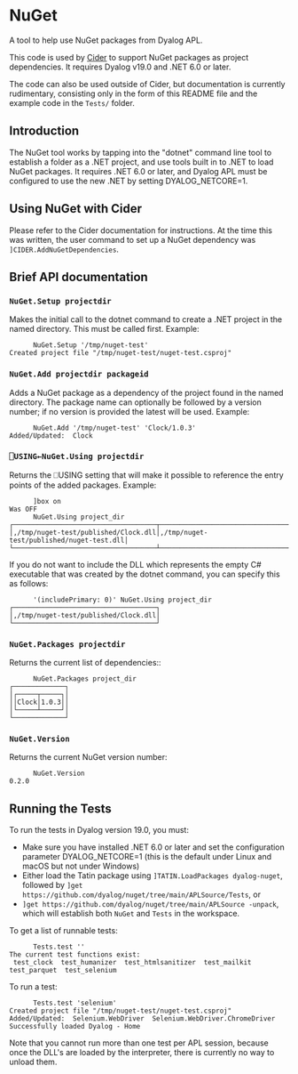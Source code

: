 # NuGet

A tool to help use NuGet packages from Dyalog APL.

This code is used by [Cider](https://github.com/aplteam/Cider) to support NuGet packages as project dependencies. It requires Dyalog v19.0 and .NET 6.0 or later.

The code can also be used outside of Cider, but documentation is currently rudimentary, consisting only in the form of this README file and the example code in the `Tests/` folder.

## Introduction
The NuGet tool works by tapping into the "dotnet" command line tool to establish a folder as a .NET project, and use tools built in to .NET to load NuGet packages. It requires .NET 6.0 or later, and Dyalog APL must be configured to use the new .NET by setting DYALOG_NETCORE=1.

## Using NuGet with Cider

Please refer to the Cider documentation for instructions. At the time this was written, the user command to set up a NuGet dependency was `]CIDER.AddNuGetDependencies`.

## Brief API documentation

### `NuGet.Setup projectdir`
Makes the initial call to the dotnet command to create a .NET project in the named directory. This must be called first. Example:

```
      NuGet.Setup '/tmp/nuget-test'
Created project file "/tmp/nuget-test/nuget-test.csproj"
```

### `NuGet.Add projectdir packageid`

Adds a NuGet package as a dependency of the project found in the named directory. The package name can optionally be followed by a version number; if no version is provided the latest will be used. Example:

```
      NuGet.Add '/tmp/nuget-test' 'Clock/1.0.3'
Added/Updated:  Clock 
```

### `⎕USING←NuGet.Using projectdir`

Returns the ⎕USING setting that will make it possible to reference the entry points of the added packages. Example:

```
      ]box on
Was OFF
      NuGet.Using project_dir
┌────────────────────────────────────┬─────────────────────────────────────────┐
│,/tmp/nuget-test/published/Clock.dll│,/tmp/nuget-test/published/nuget-test.dll│
└────────────────────────────────────┴─────────────────────────────────────────┘
```

If you do not want to include the DLL which represents the empty C# executable that was created by the dotnet command, you can specify this as follows:

```
      '(includePrimary: 0)' NuGet.Using project_dir 
┌────────────────────────────────────┐
│,/tmp/nuget-test/published/Clock.dll│
└────────────────────────────────────┘
```

### `NuGet.Packages projectdir`

Returns the current list of dependencies::

```
      NuGet.Packages project_dir
┌─────────────┐
│┌─────┬─────┐│
││Clock│1.0.3││
│└─────┴─────┘│
└─────────────┘
```

### `NuGet.Version`

Returns the current NuGet version number:

```
      NuGet.Version
0.2.0
```


## Running the Tests

To run the tests in Dyalog version 19.0, you must:

* Make sure you have installed .NET 6.0 or later and set the configuration parameter DYALOG_NETCORE=1 (this is the default under Linux and macOS but not under Windows)
* Either load the Tatin package using `]TATIN.LoadPackages dyalog-nuget`, followed by `]get https://github.com/dyalog/nuget/tree/main/APLSource/Tests`, or
* `]get https://github.com/dyalog/nuget/tree/main/APLSource -unpack`, which will establish both `NuGet` and `Tests` in the workspace.

To get a list of runnable tests:

```
      Tests.test ''
The current test functions exist:
 test_clock  test_humanizer  test_htmlsanitizer  test_mailkit  test_parquet  test_selenium 
```

To run a test:

```
      Tests.test 'selenium'
Created project file "/tmp/nuget-test/nuget-test.csproj"
Added/Updated:  Selenium.WebDriver  Selenium.WebDriver.ChromeDriver 
Successfully loaded Dyalog - Home
```

Note that you cannot run more than one test per APL session, because once the DLL's are loaded by the interpreter, there is currently no way to unload them.